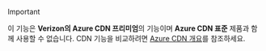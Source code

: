 > [!IMPORTANT]
> 이 기능은 **Verizon의 Azure CDN 프리미엄**의 기능이며 **Azure CDN 표준** 제품과 함께 사용할 수 없습니다.  CDN 기능을 비교하려면 [Azure CDN 개요](../articles/cdn/cdn-overview.md#azure-cdn-features)를 참조하세요. 
> 
> 



<!--HONumber=Nov16_HO3-->


